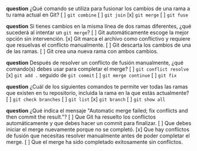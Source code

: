 **question** ¿Qué comando se utiliza para fusionar los cambios de una rama a tu rama actual en Git?
[ ] `git combine`
[ ] `git join`
[x] `git merge`
[ ] `git fuse`

**question** Si tienes cambios en la misma línea de dos ramas diferentes, ¿qué sucederá al intentar un `git merge`?
[ ] Git automáticamente escoge la mejor opción sin intervención.
[x] Git marca el archivo como conflictivo y requiere que resuelvas el conflicto manualmente.
[ ] Git descarta los cambios de una de las ramas.
[ ] Git crea una nueva rama con ambos cambios.

**question** Después de resolver un conflicto de fusión manualmente, ¿qué comando(s) debes usar para completar el merge?
[ ] `git conflict resolve`
[x] `git add .` seguido de `git commit`
[ ] `git merge continue`
[ ] `git fix`

**question** ¿Cuál de los siguientes comandos te permite ver todas las ramas que existen en tu repositorio, incluida la rama en la que estás actualmente?
[ ] `git check branches`
[ ] `git list`
[x] `git branch`
[ ] `git show all`

**question** ¿Qué indica el mensaje "Automatic merge failed; fix conflicts and then commit the result."?
[ ] Que Git ha resuelto los conflictos automáticamente y que debes hacer un commit para finalizar.
[ ] Que debes iniciar el merge nuevamente porque no se completó.
[x] Que hay conflictos de fusión que necesitas resolver manualmente antes de poder completar el merge.
[ ] Que el merge ha sido completado exitosamente sin conflictos.
